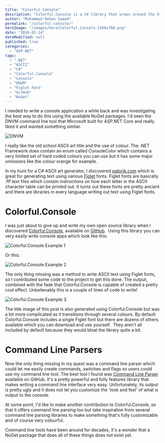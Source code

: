 ```yaml
---
title: "Colorful.Console"
description: "Colorful.Console is a C# library that wraps around the System.Console class, making your console apps more colourful. Write ASCII art using Figlet fonts."
author: "Muhammad Rehan Saeed"
permalink: "/colorful-console/"
heroImage: "/images/hero/Colorful.Console-1366x768.png"
date: "2016-02-14"
dateModified: null
published: true
categories:
  - "ASP.NET"
tags:
  - ".NET"
  - "ASCII"
  - "C#"
  - "Colorful.Console"
  - "Console"
  - "DNVM"
  - "Figlet Font"
  - "GitHub"
  - "NuGet"
---
```


I needed to write a console application a while back and was investigating the best way to do this using the available NuGet packages. I'd seen the DNVM command line tool that Microsoft built for ASP.NET Core and really liked it and wanted something similar.

![DNVM](./images/DNVM.png)

I really like the old school ASCII art title and the use of colour. The .NET Framework does contain an enum called ConsoleColor which contains a very limited set of hard coded colours you can use but it has some major omissions like the colour orange for example.

In my hunt for a C# ASCII art generator, I discovered [patorjk.com](http://patorjk.com) which is great for generating text using various [Figlet](http://www.figlet.org/) fonts. Figlet fonts are basically .flf text files which contain instructions on how each letter in the ASCII character table can be printed out. It turns out these fonts are pretty ancient and there are libraries in every language writing out text using Figlet fonts.

# Colorful.Console

I was just about to give up and write my own open source library when I discovered [Colorful.Console](http://colorfulconsole.com/), available on [GitHub](https://github.com/tomakita/Colorful.Console).  Using this library you can very easily write console apps which look like this:

![Colorful.Console Example 1](./images/Colorful.Console.Example-1.png)

Or this:

![Colorful.Console Example 2](./images/Colorful.Console.Example-2.png)

The only thing missing was a method to write ASCII text using Figlet fonts, so I contributed some code to the project to get this done. The output, combined with the fade that Colorful.Console is capable of created a pretty cool effect. Unbelievably this is a couple of lines of code to write!

![Colorful.Console Example 3](./images/Colorful.Console-Example-3.png)

The title image of this post is also generated using Colorful.Console but was a bit more complicated as it transitions through several colours. By default Colorful.Console includes a single Figlet font but there are dozens of others available which you can download and use yourself.  They aren't all included by default because they would bloat the library quite a bit.

# Command Line Parsers

Now the only thing missing in my quest was a command line parser which could let me easily create commands, switches and flags so users could use my command line tool. The best tool I found was [Command Line Parser](https://github.com/gsscoder/commandline) available on GitHub. It's a pretty powerful and fully features library that makes writing a command line interface very easy. Unfortunately, its output is pretty ugly and it does not let you customize the 'look and feel' of what is output to the console.

At some point, I'd like to make another contribution to Colorful.Console, so that it offers command line parsing too but take inspiration from several command line parsing libraries to make something that's fully customizable and of course very colourful.

Command line tools have been around for decades, it's a wonder that a NuGet package that does all of these things does not exist yet.
